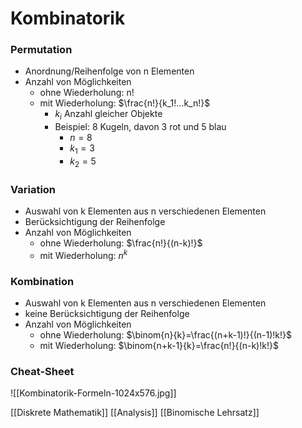 # Kombinatorik
### Permutation
+ Anordnung/Reihenfolge von n Elementen
+ Anzahl von Möglichkeiten
	+  ohne Wiederholung: n!
	+ mit Wiederholung: $\frac{n!}{k_1!...k_n!}$
		+ $k_i$ Anzahl gleicher Objekte
		+ Beispiel: 8 Kugeln, davon 3 rot und 5 blau
			+ $n=8$
			+ $k_1=3$
			+ $k_2=5$

### Variation
+ Auswahl von k Elementen aus n verschiedenen Elementen
+ Berücksichtigung der Reihenfolge
+ Anzahl von Möglichkeiten
	+ ohne Wiederholung: $\frac{n!}{(n-k)!}$ 
	+ mit Wiederholung: $n^k$

### Kombination
+ Auswahl von k Elementen aus n verschiedenen Elementen
+ keine Berücksichtigung der Reihenfolge
+ Anzahl von Möglichkeiten
	+ ohne Wiederholung: $\binom{n}{k}=\frac{(n+k-1)!}{(n-1)!k!}$ 
	+ mit Wiederholung: $\binom{n+k-1}{k}=\frac{n!}{(n-k)!k!}$ 



### Cheat-Sheet
![[Kombinatorik-Formeln-1024x576.jpg]]

[[Diskrete Mathematik]] [[Analysis]] [[Binomische Lehrsatz]]